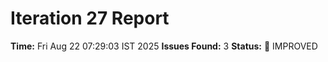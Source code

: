 # Iteration 27 Report
**Time:** Fri Aug 22 07:29:03 IST 2025
**Issues Found:** 3
**Status:** 🔧 IMPROVED
